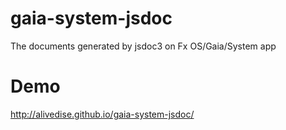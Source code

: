 gaia-system-jsdoc
=================

The documents generated by jsdoc3 on Fx OS/Gaia/System app

Demo
====
http://alivedise.github.io/gaia-system-jsdoc/
